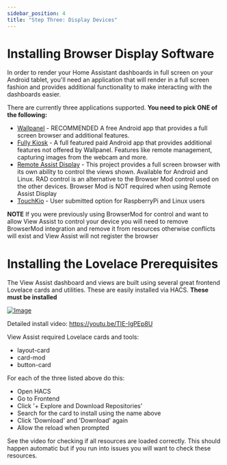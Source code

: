 ```yaml
---
sidebar_position: 4
title: "Step Three: Display Devices"
---
```


# Installing Browser Display Software
In order to render your Home Assistant dashboards in full screen on your Android tablet, you'll need an application that will render in a full screen fashion and provides additional functionality to make interacting with the dashboards easier. 

There are currently three applications supported.  **You need to pick ONE of the following:**

- [Wallpanel](./wallpanel.md) - RECOMMENDED  A free Android app that provides a full screen browser and additional features.  
- [Fully Kiosk](./fully-kiosk.md) - A full featured paid Android app that provides additional features not offered by Wallpanel. Features like remote management, capturing images from the webcam and more.  
- [Remote Assist Display](./remote-assist-display.md) - This project provides a full screen browser with its own ability to control the views shown.  Available for Android and Linux.  RAD control is an alternative to the Browser Mod control used on the other devices.  Browser Mod is NOT required when using Remote Assist Display
- [TouchKio](https://github.com/leukipp/touchkio) - User submitted option for RaspberryPi and Linux users

**NOTE** If you were previously using BrowserMod for control and want to allow View Assist to control your device you will need to remove BrowserMod integration and remove it from resources otherwise conflicts will exist and View Assist will not register the browser

# Installing the Lovelace Prerequisites

The View Assist dashboard and views are built using several great frontend Lovelace cards and utilities.  These are easily installed via HACS.  **These must be installed**

[![Image](https://img.youtube.com/vi/TIE-IgPEp8U/mqdefault.jpg)](https://www.youtube.com/watch?v=TIE-IgPEp8U)

Detailed install video:
https://youtu.be/TIE-IgPEp8U

View Assist required Lovelace cards and tools:
* layout-card
* card-mod   
* button-card

For each of the three listed above do this:
* Open HACS
* Go to Frontend
* Click '+ Explore and Download Repositories'
* Search for the card to install using the name above
* Click 'Download' and 'Download' again
* Allow the reload when prompted

See the video for checking if all resources are loaded correctly.  This should happen automatic but if you run into issues you will want to check these resources.
